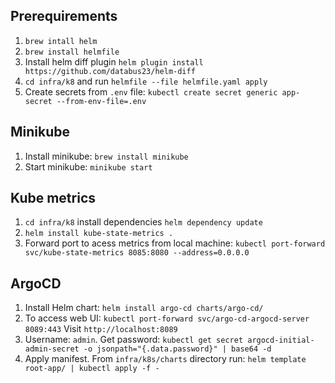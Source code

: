 ## Prerequirements

1. `brew intall helm`
2. `brew install helmfile`
3. Install helm diff plugin `helm plugin install https://github.com/databus23/helm-diff`
4. `cd infra/k8` and run `helmfile --file helmfile.yaml apply`
5. Create secrets from `.env` file: `kubectl create secret generic app-secret --from-env-file=.env`

## Minikube

1. Install minikube: `brew install minikube`
2. Start minikube: `minikube start`

## Kube metrics

1. `cd infra/k8` install dependencies `helm dependency update`
2. `helm install kube-state-metrics .`
3. Forward port to acess metrics from local machine: `kubectl port-forward svc/kube-state-metrics 8085:8080 --address=0.0.0.0`

## ArgoCD

1. Install Helm chart: `helm install argo-cd charts/argo-cd/`
2. To access web UI: `kubectl port-forward svc/argo-cd-argocd-server 8089:443`
Visit `http://localhost:8089`
3. Username: `admin`.
Get password: `kubectl get secret argocd-initial-admin-secret -o jsonpath="{.data.password}" | base64 -d`
4. Apply manifest. From `infra/k8s/charts` directory run: `helm template root-app/ | kubectl apply -f -`
